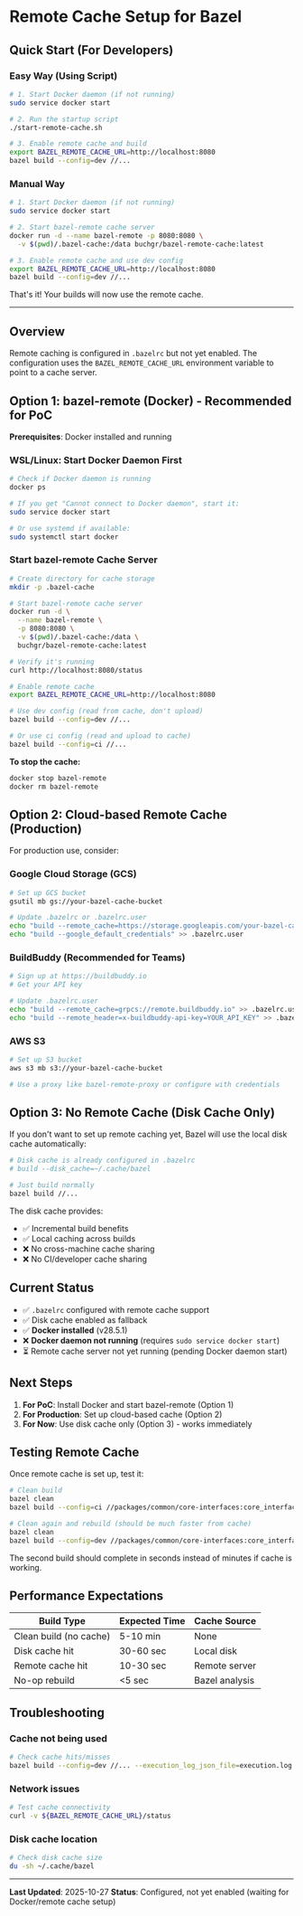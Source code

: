 # Remote Cache Setup for Bazel

## Quick Start (For Developers)

### Easy Way (Using Script)

```bash
# 1. Start Docker daemon (if not running)
sudo service docker start

# 2. Run the startup script
./start-remote-cache.sh

# 3. Enable remote cache and build
export BAZEL_REMOTE_CACHE_URL=http://localhost:8080
bazel build --config=dev //...
```

### Manual Way

```bash
# 1. Start Docker daemon (if not running)
sudo service docker start

# 2. Start bazel-remote cache server
docker run -d --name bazel-remote -p 8080:8080 \
  -v $(pwd)/.bazel-cache:/data buchgr/bazel-remote-cache:latest

# 3. Enable remote cache and use dev config
export BAZEL_REMOTE_CACHE_URL=http://localhost:8080
bazel build --config=dev //...
```

That's it! Your builds will now use the remote cache.

---

## Overview

Remote caching is configured in `.bazelrc` but not yet enabled. The configuration uses the `BAZEL_REMOTE_CACHE_URL` environment variable to point to a cache server.

## Option 1: bazel-remote (Docker) - Recommended for PoC

**Prerequisites**: Docker installed and running

### WSL/Linux: Start Docker Daemon First

```bash
# Check if Docker daemon is running
docker ps

# If you get "Cannot connect to Docker daemon", start it:
sudo service docker start

# Or use systemd if available:
sudo systemctl start docker
```

### Start bazel-remote Cache Server

```bash
# Create directory for cache storage
mkdir -p .bazel-cache

# Start bazel-remote cache server
docker run -d \
  --name bazel-remote \
  -p 8080:8080 \
  -v $(pwd)/.bazel-cache:/data \
  buchgr/bazel-remote-cache:latest

# Verify it's running
curl http://localhost:8080/status

# Enable remote cache
export BAZEL_REMOTE_CACHE_URL=http://localhost:8080

# Use dev config (read from cache, don't upload)
bazel build --config=dev //...

# Or use ci config (read and upload to cache)
bazel build --config=ci //...
```

**To stop the cache:**
```bash
docker stop bazel-remote
docker rm bazel-remote
```

## Option 2: Cloud-based Remote Cache (Production)

For production use, consider:

### Google Cloud Storage (GCS)
```bash
# Set up GCS bucket
gsutil mb gs://your-bazel-cache-bucket

# Update .bazelrc or .bazelrc.user
echo "build --remote_cache=https://storage.googleapis.com/your-bazel-cache-bucket" >> .bazelrc.user
echo "build --google_default_credentials" >> .bazelrc.user
```

### BuildBuddy (Recommended for Teams)
```bash
# Sign up at https://buildbuddy.io
# Get your API key

# Update .bazelrc.user
echo "build --remote_cache=grpcs://remote.buildbuddy.io" >> .bazelrc.user
echo "build --remote_header=x-buildbuddy-api-key=YOUR_API_KEY" >> .bazelrc.user
```

### AWS S3
```bash
# Set up S3 bucket
aws s3 mb s3://your-bazel-cache-bucket

# Use a proxy like bazel-remote-proxy or configure with credentials
```

## Option 3: No Remote Cache (Disk Cache Only)

If you don't want to set up remote caching yet, Bazel will use the local disk cache automatically:

```bash
# Disk cache is already configured in .bazelrc
# build --disk_cache=~/.cache/bazel

# Just build normally
bazel build //...
```

The disk cache provides:
- ✅ Incremental build benefits
- ✅ Local caching across builds
- ❌ No cross-machine cache sharing
- ❌ No CI/developer cache sharing

## Current Status

- ✅ `.bazelrc` configured with remote cache support
- ✅ Disk cache enabled as fallback
- ✅ **Docker installed** (v28.5.1)
- ❌ **Docker daemon not running** (requires `sudo service docker start`)
- ⏳ Remote cache server not yet running (pending Docker daemon start)

## Next Steps

1. **For PoC**: Install Docker and start bazel-remote (Option 1)
2. **For Production**: Set up cloud-based cache (Option 2)
3. **For Now**: Use disk cache only (Option 3) - works immediately

## Testing Remote Cache

Once remote cache is set up, test it:

```bash
# Clean build
bazel clean
bazel build --config=ci //packages/common/core-interfaces:core_interfaces

# Clean again and rebuild (should be much faster from cache)
bazel clean
bazel build --config=dev //packages/common/core-interfaces:core_interfaces
```

The second build should complete in seconds instead of minutes if cache is working.

## Performance Expectations

| Build Type | Expected Time | Cache Source |
|------------|---------------|--------------|
| Clean build (no cache) | 5-10 min | None |
| Disk cache hit | 30-60 sec | Local disk |
| Remote cache hit | 10-30 sec | Remote server |
| No-op rebuild | <5 sec | Bazel analysis |

## Troubleshooting

### Cache not being used
```bash
# Check cache hits/misses
bazel build --config=dev //... --execution_log_json_file=execution.log
```

### Network issues
```bash
# Test cache connectivity
curl -v ${BAZEL_REMOTE_CACHE_URL}/status
```

### Disk cache location
```bash
# Check disk cache size
du -sh ~/.cache/bazel
```

---

**Last Updated**: 2025-10-27
**Status**: Configured, not yet enabled (waiting for Docker/remote cache setup)
